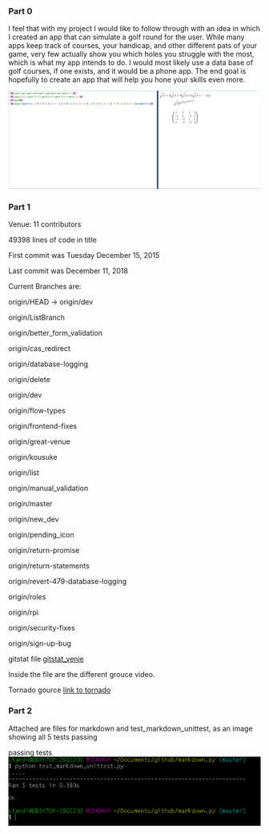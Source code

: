 ### Part 0
I feel that with my project I would like to follow through with an idea in which I created an app
that can simulate a golf round for the user. While many apps keep track of courses, your handicap, and
other different pats of your game, very few actually show you which holes you struggle with the most,
which is what my app intends to do. I would most likely use a data base of golf courses, if one exists,
and it would be a phone app. The end goal is hopefully to create an app that will help you hone your skills even more. 

![latex](latex.PNG)

### Part 1
Venue:
11 contributors

49398 lines of code in title

First commit was Tuesday December 15, 2015

Last commit was December 11, 2018

Current Branches are: 

origin/HEAD -> origin/dev

origin/ListBranch

origin/better_form_validation

origin/cas_redirect

origin/database-logging

origin/delete

origin/dev

origin/flow-types

origin/frontend-fixes

origin/great-venue

origin/kousuke

origin/list

origin/manual_validation

origin/master

origin/new_dev

origin/pending_icon

origin/return-promise

origin/return-statements

origin/revert-479-database-logging

origin/roles

origin/rpi

origin/security-fixes

origin/sign-up-bug

gitstat file [gitstat_venie](gitstat_venue.PNG)

Inside the file are the different grouce video.

Tornado gource [link to tornado](https://www.youtube.com/watch?v=n5TCfNHC6Rw&feature=youtu.be)

### Part 2

Attached are files for markdown and test_markdown_unittest, as an image showing all 5 tests passing

passing tests ![tests](working_code.PNG)


